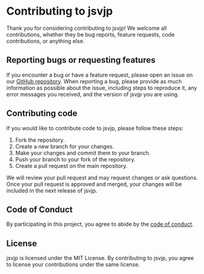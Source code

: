 # Contributing to jsvjp

Thank you for considering contributing to jsvjp! We welcome all contributions, whether they be bug reports, feature requests, code contributions, or anything else.

## Reporting bugs or requesting features

If you encounter a bug or have a feature request, please open an issue on our [GitHub repository](https://github.com/duongnguyen321/jsvjp/issues). When reporting a bug, please provide as much information as possible about the issue, including steps to reproduce it, any error messages you received, and the version of jsvjp you are using.

## Contributing code

If you would like to contribute code to jsvjp, please follow these steps:

1.  Fork the repository.
2.  Create a new branch for your changes.
3.  Make your changes and commit them to your branch.
4.  Push your branch to your fork of the repository.
5.  Create a pull request on the main repository.

We will review your pull request and may request changes or ask questions. Once your pull request is approved and merged, your changes will be included in the next release of jsvjp.

## Code of Conduct

By participating in this project, you agree to abide by the [code of conduct](CODE_OF_CONDUCT.md).

## License

jsvjp is licensed under the MIT License. By contributing to jsvjp, you agree to license your contributions under the same license.
